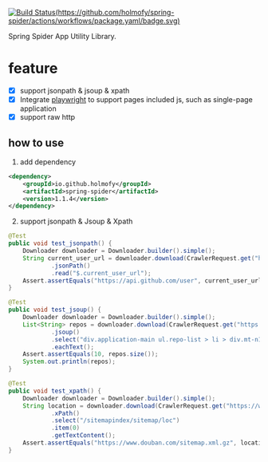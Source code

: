 [![Build Status(https://github.com/holmofy/spring-spider/actions/workflows/package.yaml/badge.svg)](https://github.com/holmofy/spring-spider/actions/workflows/package.yaml/badge.svg)](https://repo1.maven.org/maven2/io/github/holmofy/spring-spider)

Spring Spider App Utility Library.

# feature

* [x] support jsonpath & jsoup & xpath
* [x] Integrate [playwright](https://github.com/microsoft/playwright-java) to support pages included js, such as single-page application
* [x] support raw http

## how to use

1. add dependency

```xml
<dependency>
    <groupId>io.github.holmofy</groupId>
    <artifactId>spring-spider</artifactId>
    <version>1.1.4</version>
</dependency>
```

2. support jsonpath & Jsoup & Xpath
```java
@Test
public void test_jsonpath() {
    Downloader downloader = Downloader.builder().simple();
    String current_user_url = downloader.download(CrawlerRequest.get("https://api.github.com/").build())
            .jsonPath()
            .read("$.current_user_url");
    Assert.assertEquals("https://api.github.com/user", current_user_url);
}

@Test
public void test_jsoup() {
    Downloader downloader = Downloader.builder().simple();
    List<String> repos = downloader.download(CrawlerRequest.get("https://github.com/search?q=spider").build())
            .jsoup()
            .select("div.application-main ul.repo-list > li > div.mt-n1.flex-auto > div.d-flex > div > a")
            .eachText();
    Assert.assertEquals(10, repos.size());
    System.out.println(repos);
}

@Test
public void test_xpath() {
    Downloader downloader = Downloader.builder().simple();
    String location = downloader.download(CrawlerRequest.get("https://www.douban.com/sitemap_index.xml").build())
            .xPath()
            .select("/sitemapindex/sitemap/loc")
            .item(0)
            .getTextContent();
    Assert.assertEquals("https://www.douban.com/sitemap.xml.gz", location);
}
```
